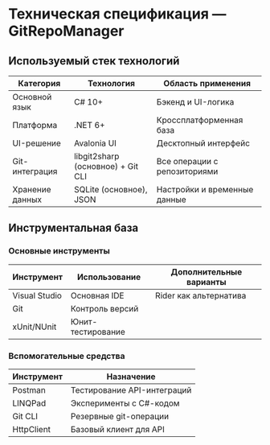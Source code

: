 # Техническая спецификация — GitRepoManager

## Используемый стек технологий

| Категория         | Технология                           | Область применения                 |
|-------------------|--------------------------------------|------------------------------------|
| Основной язык     | C# 10+                               | Бэкенд и UI-логика                 |
| Платформа         | .NET 6+                              | Кроссплатформенная база            |
| UI-решение        | Avalonia UI                          | Десктопный интерфейс               |
| Git-интеграция    | libgit2sharp (основное) + Git CLI    | Все операции с репозиториями       |
| Хранение данных   | SQLite (основное), JSON              | Настройки и временные данные       |

## Инструментальная база

### Основные инструменты

| Инструмент        | Использование                       | Дополнительные варианты            |
|-------------------|-------------------------------------|------------------------------------|
| Visual Studio     | Основная IDE                        | Rider как альтернатива             |
| Git               | Контроль версий                     |                                    |
| xUnit/NUnit       | Юнит-тестирование                   |                                    |

### Вспомогательные средства

| Инструмент        | Назначение                          |
|-------------------|-------------------------------------|
| Postman           | Тестирование API-интеграций         |
| LINQPad           | Эксперименты с C#-кодом             |
| Git CLI           | Резервные git-операции              |
| HttpClient        | Базовый клиент для API              |
